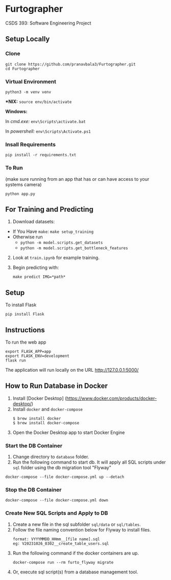# Furtographer
CSDS 393: Software Engineering Project

## Setup Locally

### Clone
```
git clone https://github.com/pranavbala3/Furtographer.git
cd Furtographer
```
### Virtual Environment
```
python3 -m venv venv
```
**\*NIX:** `source env/bin/activate`

**Windows:**

In *cmd.exe:* `env\Scripts\activate.bat`

In *powershell:* `env\Scripts\Activate.ps1`

### Insall Requirements
```
pip install -r requirements.txt
```

### To Run
(make sure running from an app that has or can have access to your systems camera)
```
python app.py
```

## For Training and Predicting

1. Download datasets:

- If You Have ```make```: `make setup_training`
- Otherwise run
  - ```python -m model.scripts.get_datasets```
  - ```python -m model.scripts.get_bottleneck_features```

2. Look at `train.ipynb` for example training.

3. Begin predicting with:

   `make predict IMG=*path*`

## Setup
To install Flask
```
pip install Flask
```

## Instructions
To run the web app
```
export FLASK_APP=app
export FLASK_ENV=development
flask run
```
The application will run locally on the URL http://127.0.0.1:5000/

## How to Run Database in Docker

1. Install [Docker Desktop] (https://www.docker.com/products/docker-desktop/)
1. Install `docker` and `docker-compose`
    ```
    $ brew install docker
    $ brew install docker-compose
    ```
1.  Open the Docker Desktop app to start Docker Engine

### Start the DB Container
1. Change directory to `database` folder.
1. Run the following command to start db. It will apply all SQL scripts under `sql` folder using the db migration tool "Flyway"
```
docker-compose --file docker-compose.yml up --detach
```

### Stop the DB Container
```
docker-compose --file docker-compose.yml down
```

### Create New SQL Scripts and Apply to DB
1. Create a new file in the sql subfolder `sql/data` or `sql/tables`.
1. Follow the file naming convention below for Flyway to install files.
    ```
    format: VYYYMMDD_HHmm__[file name].sql
    eg: V20231026_0302__create_table_users.sql
    ```
1. Run the following command if the docker containers are up.
    ```
    docker-compose run --rm furto_flyway migrate
    ```
1. Or, execute sql script(s) from a database management tool.
